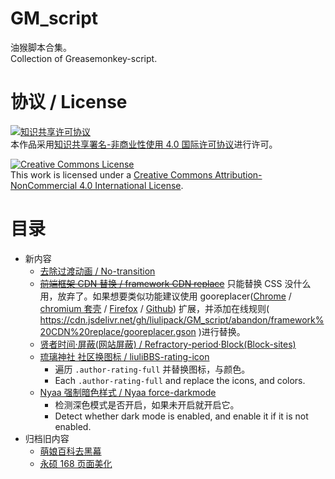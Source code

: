 # GM_script
油猴脚本合集。  
Collection of Greasemonkey-script.

# 协议 / License
[![知识共享许可协议](https://i.creativecommons.org/l/by-nc/4.0/88x31.png)](https://creativecommons.org/licenses/by-nc/4.0/deed.zh)  
本作品采用[知识共享署名-非商业性使用 4.0 国际许可协议](https://creativecommons.org/licenses/by-nc/4.0/deed.zh)进行许可。

[![Creative Commons License](https://i.creativecommons.org/l/by-nc/4.0/88x31.png)](https://creativecommons.org/licenses/by-nc/4.0/deed.en)  
This work is licensed under a [Creative Commons Attribution-NonCommercial 4.0 International License](https://creativecommons.org/licenses/by-nc/4.0/deed.en).

# 目录
- 新内容
	- [去除过渡动画 / No-transition](https://cdn.jsdelivr.net/gh/liulipack/GM_script/No-transition/No-transition-latest.user.js)
	- ~~[前端框架 CDN 替换 / framework CDN replace](https://cdn.jsdelivr.net/gh/liulipack/GM_script/abandon/framework%20CDN%20replace/framework%20CDN%20replace-latest.user.js)~~ 只能替换 CSS 没什么用，放弃了。如果想要类似功能建议使用 gooreplacer([Chrome](https://chrome.google.com/webstore/detail/gooreplacer/jnlkjeecojckkigmchmfoigphmgkgbip?hl=zh-CN) / [chromium 套壳](https://microsoftedge.microsoft.com/addons/detail/gooreplacer/cidbonnpjopamnhfjdgfcmjmlmehjnej?hl=zh-CN) / [Firefox](https://addons.mozilla.org/zh-CN/firefox/addon/gooreplacer) / [Github](https://github.com/jiacai2050/gooreplacer)) 扩展，并添加在线规则( https://cdn.jsdelivr.net/gh/liulipack/GM_script/abandon/framework%20CDN%20replace/gooreplacer.gson )进行替换。
	- [贤者时间·屏蔽(网站屏蔽) / Refractory-period·Block(Block-sites)](https://cdn.jsdelivr.net/gh/liulipack/GM_script/Block-sites/Block-sites-latest.user.js)
	- [琉璃神社 社区换图标 / liuliBBS-rating-icon](https://cdn.jsdelivr.net/gh/liulipack/GM_script/liuliBBS-rating-icon/liuliBBS-rating-icon-01.user.js)
		- 遍历 `.author-rating-full` 并替换图标，与颜色。
		- Each `.author-rating-full` and replace the icons, and colors.
	- [Nyaa 强制暗色样式 / Nyaa force-darkmode](https://github.com/liulipack/GM_script/tree/master/Nyaa%20orce-darkmode/Nyaa%20force-darkmode-01.user.js)
		- 检测深色模式是否开启，如果未开启就开启它。
		- Detect whether dark mode is enabled, and enable it if it is not enabled.
- 归档旧内容
	- [萌娘百科去黑幕](https://cdn.jsdelivr.net/gh/liulipack/GM_script/archive/moegirl-Remove-shady/萌百-去黑幕-0.4.user.js)
	- [永硕 168 页面美化](https://cdn.jsdelivr.net/gh/liulipack/GM_script/archive/prettify-ys168/永硕%20168%20页面美化-0.4.user.js)
